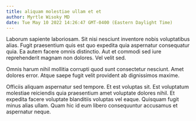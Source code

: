```yaml
---
title: aliquam molestiae ullam et et
author: Myrtle Wisoky MD
date: Tue May 10 2022 14:26:47 GMT-0400 (Eastern Daylight Time)
---
```

Laborum sapiente laboriosam. Sit nisi nesciunt inventore nobis voluptatibus alias. Fugit praesentium quis est quo expedita quia aspernatur consequatur quia. Ea autem facere omnis distinctio. Aut et commodi sed iure reprehenderit magnam non dolores. Vel velit sed.

 Omnis harum nihil mollitia corrupti quod sunt consectetur nesciunt. Amet dolores error. Atque saepe fugit velit provident ab dignissimos maxime.

 Officiis aliquam aspernatur sed tempore. Et est voluptas sit. Est voluptatum molestiae reiciendis quia praesentium amet voluptate dolores nihil. Et expedita facere voluptate blanditiis voluptas vel eaque. Quisquam fugit minus alias ullam. Quam hic id eum libero consequuntur accusamus et aspernatur neque.